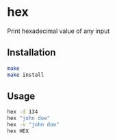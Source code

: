 hex
===

Print hexadecimal value of any input

Installation
---
```bash
make
make install
```

Usage
---
```bash
hex -d 134
hex "john doe"
hex -s "john doe"
hex HEX
```
